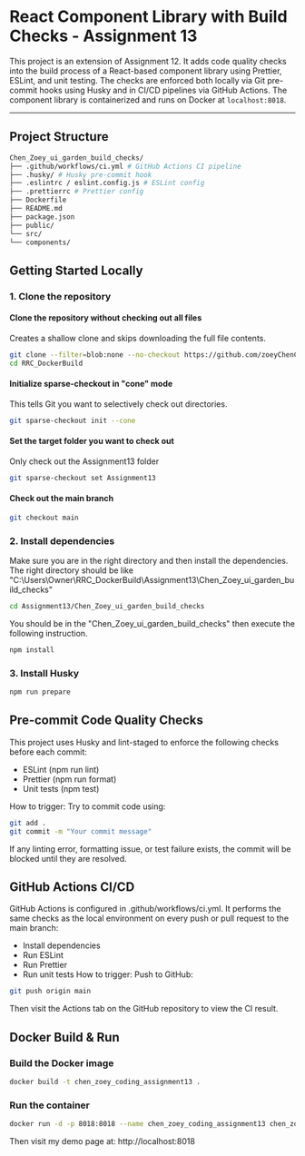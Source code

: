 # React Component Library with Build Checks - Assignment 13

This project is an extension of Assignment 12. It adds code quality checks into the build process of a React-based component library using Prettier, ESLint, and unit testing. The checks are enforced both locally via Git pre-commit hooks using Husky and in CI/CD pipelines via GitHub Actions. The component library is containerized and runs on Docker at `localhost:8018`.

---

## Project Structure
```bash
Chen_Zoey_ui_garden_build_checks/
├── .github/workflows/ci.yml # GitHub Actions CI pipeline
├── .husky/ # Husky pre-commit hook
├── .eslintrc / eslint.config.js # ESLint config
├── .prettierrc # Prettier config
├── Dockerfile
├── README.md
├── package.json
├── public/
└── src/
└── components/
```


## Getting Started Locally

### 1. Clone the repository

#### Clone the repository without checking out all files
Creates a shallow clone and skips downloading the full file contents.
```bash
git clone --filter=blob:none --no-checkout https://github.com/zoeyChenCap/RRC_DockerBuild.git
cd RRC_DockerBuild
```
#### Initialize sparse-checkout in "cone" mode
This tells Git you want to selectively check out directories.
```bash
git sparse-checkout init --cone
```
#### Set the target folder you want to check out
Only check out the Assignment13 folder
```bash
git sparse-checkout set Assignment13
```
#### Check out the main branch
```bash
git checkout main
```
### 2. Install dependencies
Make sure you are in the right directory and then install the dependencies.
The right directory should be like "C:\Users\Owner\RRC_DockerBuild\Assignment13\Chen_Zoey_ui_garden_build_checks"
```bash
cd Assignment13/Chen_Zoey_ui_garden_build_checks
```
You should be in the "Chen_Zoey_ui_garden_build_checks" then execute the following instruction.
```bash
npm install
```
### 3. Install Husky
```bash
npm run prepare
```

## Pre-commit Code Quality Checks
This project uses Husky and lint-staged to enforce the following checks before each commit:
- ESLint (npm run lint)
- Prettier (npm run format)
- Unit tests (npm test)

How to trigger:
Try to commit code using:
```bash
git add .
git commit -m "Your commit message"
```
If any linting error, formatting issue, or test failure exists, the commit will be blocked until they are resolved.

## GitHub Actions CI/CD
GitHub Actions is configured in .github/workflows/ci.yml. It performs the same checks as the local environment on every push or pull request to the main branch:
- Install dependencies
- Run ESLint
- Run Prettier
- Run unit tests
How to trigger:
Push to GitHub:
```bash
git push origin main
```
Then visit the Actions tab on the GitHub repository to view the CI result.

## Docker Build & Run
### Build the Docker image
```bash
docker build -t chen_zoey_coding_assignment13 .
```
### Run the container
```bash
docker run -d -p 8018:8018 --name chen_zoey_coding_assignment13 chen_zoey_coding_assignment13
```
Then visit my demo page at: http://localhost:8018